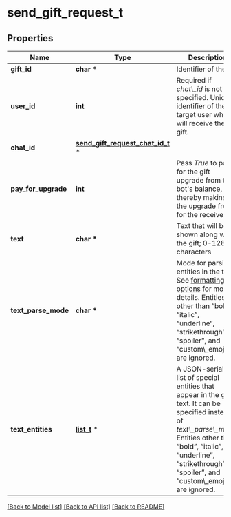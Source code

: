 # send_gift_request_t

## Properties
Name | Type | Description | Notes
------------ | ------------- | ------------- | -------------
**gift_id** | **char \*** | Identifier of the gift | 
**user_id** | **int** | Required if *chat\\_id* is not specified. Unique identifier of the target user who will receive the gift. | [optional] 
**chat_id** | [**send_gift_request_chat_id_t**](send_gift_request_chat_id.md) \* |  | [optional] 
**pay_for_upgrade** | **int** | Pass *True* to pay for the gift upgrade from the bot&#39;s balance, thereby making the upgrade free for the receiver | [optional] 
**text** | **char \*** | Text that will be shown along with the gift; 0-128 characters | [optional] 
**text_parse_mode** | **char \*** | Mode for parsing entities in the text. See [formatting options](https://core.telegram.org/bots/api/#formatting-options) for more details. Entities other than “bold”, “italic”, “underline”, “strikethrough”, “spoiler”, and “custom\\_emoji” are ignored. | [optional] 
**text_entities** | [**list_t**](message_entity.md) \* | A JSON-serialized list of special entities that appear in the gift text. It can be specified instead of *text\\_parse\\_mode*. Entities other than “bold”, “italic”, “underline”, “strikethrough”, “spoiler”, and “custom\\_emoji” are ignored. | [optional] 

[[Back to Model list]](../README.md#documentation-for-models) [[Back to API list]](../README.md#documentation-for-api-endpoints) [[Back to README]](../README.md)


